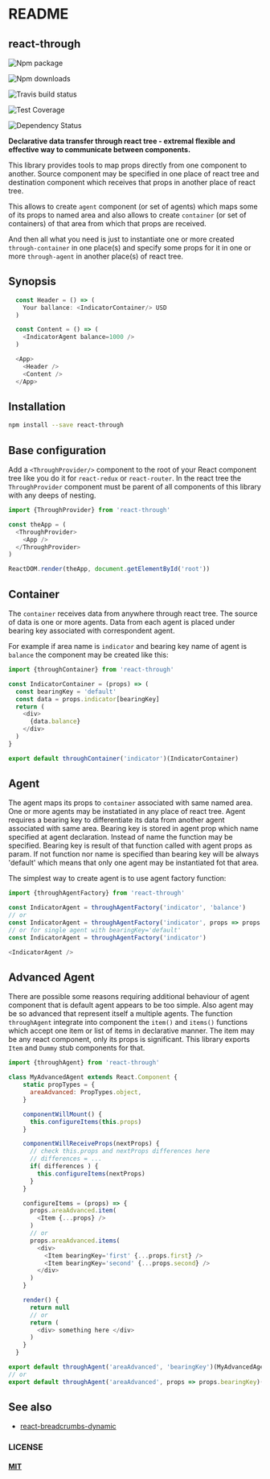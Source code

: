 # README

## react-through

![Npm package](https://img.shields.io/npm/v/react-through.svg?style=flat)

![Npm downloads](https://img.shields.io/npm/dm/react-through.svg?style=flat)

![Travis build status](http://img.shields.io/travis/oklas/react-through.svg?style=flat)

![Test Coverage](https://img.shields.io/codecov/c/github/oklas/react-through.svg)

![Dependency Status](https://david-dm.org/oklas/react-through.svg)

**Declarative data transfer through react tree - extremal flexible and effective way to communicate between components.**

This library provides tools to map props directly from one component to another. Source component may be specified in one place of react tree and destination component which receives that props in another place of react tree.

This allows to create `agent` component \(or set of agents\) which maps some of its props to named area and also allows to create `container` \(or set of containers\) of that area from which that props are received.

And then all what you need is just to instantiate one or more created `through-container` in one place\(s\) and specify some props for it in one or more `through-agent` in another place\(s\) of react tree.

## Synopsis

```javascript
  const Header = () => (
    Your ballance: <IndicatorContainer/> USD
  )

  const Content = () => (
    <IndicatorAgent balance=1000 />
  )

  <App>
    <Header />
    <Content />
  </App>
```

## Installation

```bash
npm install --save react-through
```

## Base configuration

Add a `<ThroughProvider/>` component to the root of your React component tree like you do it for `react-redux` or `react-router`. In the react tree the `ThroughProvider` component must be parent of all components of this library with any deeps of nesting.

```javascript
import {ThroughProvider} from 'react-through'

const theApp = (
  <ThroughProvider>
    <App />
  </ThroughProvider>
)

ReactDOM.render(theApp, document.getElementById('root'))
```

## Container

The `container` receives data from anywhere through react tree. The source of data is one or more agents. Data from each agent is placed under bearing key associated with correspondent agent.

For example if area name is `indicator` and bearing key name of agent is `balance` the component may be created like this:

```javascript
import {throughContainer} from 'react-through'

const IndicatorContainer = (props) => (
  const bearingKey = 'default'
  const data = props.indicator[bearingKey]
  return (
    <div>
      {data.balance}
    </div>
  )
}

export default throughContainer('indicator')(IndicatorContainer)
```

## Agent

The agent maps its props to `container` associated with same named area. One or more agents may be instatiated in any place of react tree. Agent requires a bearing key to differentiate its data from another agent associated with same area. Bearing key is stored in agent prop which name specified at agent declaration. Instead of name the function may be specified. Bearing key is result of that function called with agent props as param. If not function nor name is specified than bearing key will be always 'default' which means that only one agent may be instantiated fot that area.

The simplest way to create agent is to use agent factory function:

```javascript
import {throughAgentFactory} from 'react-through'

const IndicatorAgent = throughAgentFactory('indicator', 'balance')
// or
const IndicatorAgent = throughAgentFactory('indicator', props => props.balance)
// or for single agent with bearingKey='default'
const IndicatorAgent = throughAgentFactory('indicator')

<IndicatorAgent />
```

## Advanced Agent

There are possible some reasons requiring additional behaviour of agent component that is default agent appears to be too simple. Also agent may be so advanced that represent itself a multiple agents. The function `throughAgent` integrate into component the `item()` and `items()` functions which accept one item or list of items in declarative manner. The item may be any react component, only its props is significant. This library exports `Item` and `Dummy` stub components for that.

```javascript
import {throughAgent} from 'react-through'

class MyAdvancedAgent extends React.Component {
    static propTypes = {
      areaAdvanced: PropTypes.object,
    }

    componentWillMount() {
      this.configureItems(this.props)
    }

    componentWillReceiveProps(nextProps) {
      // check this.props and nextProps differences here
      // differences = ...
      if( differences ) {
        this.configureItems(nextProps)
      }
    }

    configureItems = (props) => {
      props.areaAdvanced.item(
        <Item {...props} />
      )
      // or
      props.areaAdvanced.items(
        <div>
          <Item bearingKey='first' {...props.first} />
          <Item bearingKey='second' {...props.second} />
        </div>
      )
    }

    render() {
      return null
      // or
      return (
        <div> something here </div>
      )
    }
  }

export default throughAgent('areaAdvanced', 'bearingKey')(MyAdvancedAgent)
// or
export default throughAgent('areaAdvanced', props => props.bearingKey)(MyAdvancedAgent)
```

## See also

* [react-breadcrumbs-dynamic](https://github.com/oklas/react-breadcrumbs-dynamic)

### LICENSE

#### [MIT](https://github.com/oklas/react-through/tree/5b6bdd4831615677e5892e4fc79cb3ceb2e73074/LICENSE.md)

